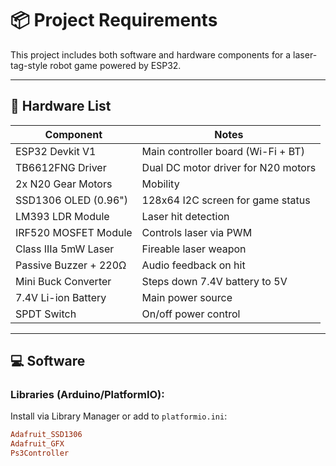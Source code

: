 # 📦 Project Requirements

This project includes both software and hardware components for a laser-tag-style robot game powered by ESP32.

---

## 🔩 Hardware List

| Component             | Notes                                 |
|----------------------|----------------------------------------|
| ESP32 Devkit V1       | Main controller board (Wi-Fi + BT)     |
| TB6612FNG Driver      | Dual DC motor driver for N20 motors    |
| 2x N20 Gear Motors    | Mobility                                |
| SSD1306 OLED (0.96")  | 128x64 I2C screen for game status       |
| LM393 LDR Module      | Laser hit detection                     |
| IRF520 MOSFET Module  | Controls laser via PWM                 |
| Class IIIa 5mW Laser  | Fireable laser weapon                   |
| Passive Buzzer + 220Ω | Audio feedback on hit                  |
| Mini Buck Converter   | Steps down 7.4V battery to 5V          |
| 7.4V Li-ion Battery   | Main power source                      |
| SPDT Switch           | On/off power control                   |

---

## 💻 Software

### Libraries (Arduino/PlatformIO):

Install via Library Manager or add to `platformio.ini`:
```ini
Adafruit_SSD1306
Adafruit_GFX
Ps3Controller
